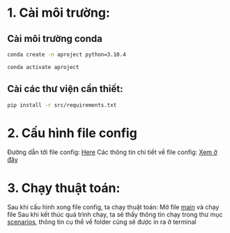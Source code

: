 # 1. Cài môi trường:
## Cài môi trường conda
```sh
conda create -n aproject python=3.10.4 
```
```sh
conda activate aproject
```

## Cài các thư viện cần thiết: 
```sh
pip install -r src/requirements.txt
```

# 2. Cấu hình file config
Đường dẫn tới file config: [Here](src/config/config.yaml)
Các thông tin chi tiết về file config: [Xem ở đây](https://docs.google.com/document/d/1LUx1bJ7rQLzdNSjNfqua_utZB4P3l-xo-nus0bnrda4/edit?usp=share_link)

# 3. Chạy thuật toán:
Sau khi cấu hình xong file config, ta chạy thuật toán:
Mở file [main](src/main.py) và chạy file 
Sau khi kết thúc quá trình chạy, ta sẽ thấy thông tin chạy trong thư mục [scenarios](src/scenarios), thông tin cụ thể về folder cũng sẽ được in ra ở terminal